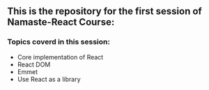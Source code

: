 ## This is the repository for the first session of Namaste-React Course:
### Topics coverd in this session:
* Core implementation of React
* React DOM
* Emmet
* Use React as a library
